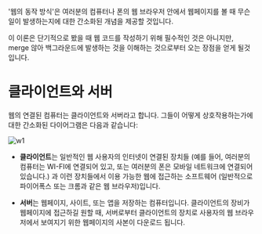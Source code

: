 '웹의 동작 방식'은 여러분의 컴퓨터나 폰의 웹 브라우저 안에서 웹페이지를 볼 때 무슨 일이 발생하는지에 대한 간소화된 개념을 제공할 것입니다.

이 이론은 단기적으로 봤을 때 웹 코드를 작성하기 위해 필수적인 것은 아니지만, merge 않아 백그라운드에 발생하는 것을 이해하는 것으로부터 오는 장점을 얻게 될것입니다.

# 클라이언트와 서버

웹의 연결된 컴퓨터는 클라이언트와 서버라고 합니다. 그들이 어떻게 상호작용하는가에 대한 간소화된 다이어그램은 다음과 같습니다:

![w1](https://mdn.mozillademos.org/files/8973/Client-server.jpg)

- **클라이언트**는 일반적인 웹 사용자의 인터넷이 연결된 장치들 (예를 들어, 여러분의 컴퓨터는 WI-FI에 연결되어 있고, 또는 여러분의 폰은 모바일 네트워크에 연결되어 있습니다.) 과 이런 장치들에서 이용 가능한 웹에 접근하는 소프트웨어 (일반적으로 파이어폭스 또는 크롬과 같은 웹 브라우저)입니다.

- **서버**는 웹페이지, 사이트, 또는 앱을 저장하는 컴퓨터입니다. 클라이언트의 장비가 웹페이지에 접근하길 원할 때, 서버로부터 클라이언트의 장치로 사용자의 웹 브라우저에서 보여지기 위한 웹페이지의 사본이 다운로드 됩니다.
